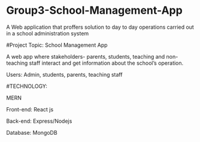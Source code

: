 # Group3-School-Management-App
A Web application that proffers solution to day to day operations carried out in a school administration system  

#Project Topic: School Management App 

 
 

A web app where stakeholders- parents, students, teaching and non-teaching staff interact and get information about the school’s operation. 
 

Users: Admin, students, parents, teaching staff 

#TECHNOLOGY: 

MERN 

Front-end: React js 

Back-end: Express/Nodejs 

Database: MongoDB 
